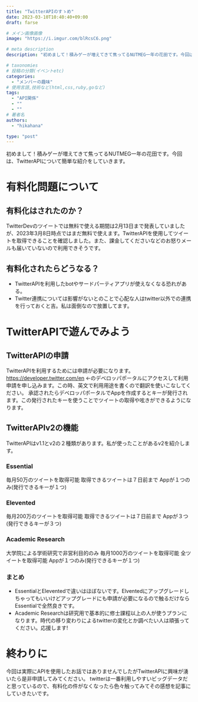 ```yaml
---
title: "TwitterAPIのすゝめ"
date: 2023-03-10T10:40:40+09:00
draft: farse

# メイン画像画像
image: "https://i.imgur.com/blRcsC6.png"

# meta description
description: "初めまして！積みゲーが増えてきて焦ってるNUTMEG一年の花田です。今回は、TwitterAPIについて簡単な紹介をしていきます。"

# taxonomies
# 投稿の分類(イベントetc)
categories:
  - "メンバーの趣味"
# 使用言語,技術など(html,css,ruby,goなど)
tags:
  - "API関係"
  - ""
  - ""
# 著者名
authors:
  - "hikahana"

type: "post"
---
```

初めまして！積みゲーが増えてきて焦ってるNUTMEG一年の花田です。今回は、TwitterAPIについて簡単な紹介をしていきます。

# 有料化問題について

## 有料化はされたのか？

TwitterDevのツイートでは無料で使える期間は2月13日まで発表していましたが、2023年3月8日時点ではまだ無料で使えます。TwitterAPIを使用してツイートを取得できることを確認しました。また、課金してくださいなどのお怒りメールも届いていないので利用できそうです。

## 有料化されたらどうなる？

- TwitterAPIを利用したbotやサードパーティアプリが使えなくなる恐れがある。
- Twitter連携については影響がないとのことで心配な人はtwitter以外での連携を行っておくと吉。私は面倒なので放置してます。

# TwitterAPIで遊んでみよう

## TwitterAPIの申請

TwitterAPIを利用するためには申請が必要になります。
<https://developer.twitter.com/en> ←のデベロッパポータルにアクセスして利用申請を申し込みます。この時、英文で利用用途を書くので翻訳を使いこなしてください。
承認されたらデベロッパポータルでAppを作成するとキーが発行されます。この発行されたキーを使うことでツイートの取得や呟きができるようになります。

## TwitterAPIv2の機能

TwitterAPIはv1.1とv2の２種類があります。私が使ったことがあるv2を紹介します。

### Essential

毎月50万のツイートを取得可能
取得できるツイートは７日前まで
Appが１つのみ(発行できるキーが１つ)

### Elevented

毎月200万のツイートを取得可能
取得できるツイートは７日前まで
Appが３つ(発行できるキーが３つ)

### Academic Research

大学院による学術研究で非営利目的のみ
毎月1000万のツイートを取得可能
全ツイートを取得可能
Appが１つのみ(発行できるキーが１つ)

### まとめ

- EssentialとEleventedで違いはほぼないです。Elventedにアップグレードしちゃってもいいけどアップグレードにも申請が必要になるので触るだけならEssentialで全然良きです。
- Academic Researchは研究用で基本的に修士課程以上の人が使うプランになります。時代の移り変わりによるtwitterの変化とか調べたい人は頑張ってください。応援します!

# 終わりに

今回は実際にAPIを使用したお話ではありませんでしたがTwitterAPIに興味が湧いたら是非申請してみてください。
twitterは一番利用しやすいビッグデータだと思っているので、有料化の件がなくなったら色々触ってみてその感想を記事にしていきたいです。
